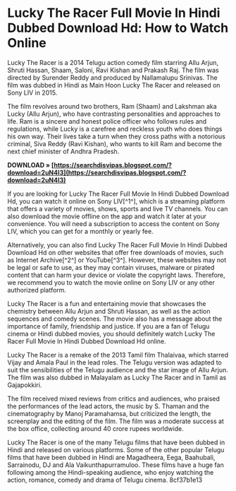 
 
# Lucky The Racer Full Movie In Hindi Dubbed Download Hd: How to Watch Online
 
Lucky The Racer is a 2014 Telugu action comedy film starring Allu Arjun, Shruti Hassan, Shaam, Saloni, Ravi Kishan and Prakash Raj. The film was directed by Surender Reddy and produced by Nallamalupu Srinivas. The film was dubbed in Hindi as Main Hoon Lucky The Racer and released on Sony LIV in 2015.
 
The film revolves around two brothers, Ram (Shaam) and Lakshman aka Lucky (Allu Arjun), who have contrasting personalities and approaches to life. Ram is a sincere and honest police officer who follows rules and regulations, while Lucky is a carefree and reckless youth who does things his own way. Their lives take a turn when they cross paths with a notorious criminal, Siva Reddy (Ravi Kishan), who wants to kill Ram and become the next chief minister of Andhra Pradesh.
 
**DOWNLOAD » [https://searchdisvipas.blogspot.com/?download=2uN4I3](https://searchdisvipas.blogspot.com/?download=2uN4I3)**


 
If you are looking for Lucky The Racer Full Movie In Hindi Dubbed Download Hd, you can watch it online on Sony LIV[^1^], which is a streaming platform that offers a variety of movies, shows, sports and live TV channels. You can also download the movie offline on the app and watch it later at your convenience. You will need a subscription to access the content on Sony LIV, which you can get for a monthly or yearly fee.
 
Alternatively, you can also find Lucky The Racer Full Movie In Hindi Dubbed Download Hd on other websites that offer free downloads of movies, such as Internet Archive[^2^] or YouTube[^3^]. However, these websites may not be legal or safe to use, as they may contain viruses, malware or pirated content that can harm your device or violate the copyright laws. Therefore, we recommend you to watch the movie online on Sony LIV or any other authorized platform.
 
Lucky The Racer is a fun and entertaining movie that showcases the chemistry between Allu Arjun and Shruti Hassan, as well as the action sequences and comedy scenes. The movie also has a message about the importance of family, friendship and justice. If you are a fan of Telugu cinema or Hindi dubbed movies, you should definitely watch Lucky The Racer Full Movie In Hindi Dubbed Download Hd online.
  
Lucky The Racer is a remake of the 2013 Tamil film Thalaivaa, which starred Vijay and Amala Paul in the lead roles. The Telugu version was adapted to suit the sensibilities of the Telugu audience and the star image of Allu Arjun. The film was also dubbed in Malayalam as Lucky The Racer and in Tamil as Gajapokkiri.
 
The film received mixed reviews from critics and audiences, who praised the performances of the lead actors, the music by S. Thaman and the cinematography by Manoj Paramahamsa, but criticized the length, the screenplay and the editing of the film. The film was a moderate success at the box office, collecting around 40 crore rupees worldwide.
 
Lucky The Racer is one of the many Telugu films that have been dubbed in Hindi and released on various platforms. Some of the other popular Telugu films that have been dubbed in Hindi are Magadheera, Eega, Baahubali, Sarrainodu, DJ and Ala Vaikunthapurramuloo. These films have a huge fan following among the Hindi-speaking audience, who enjoy watching the action, romance, comedy and drama of Telugu cinema.
 8cf37b1e13
 

